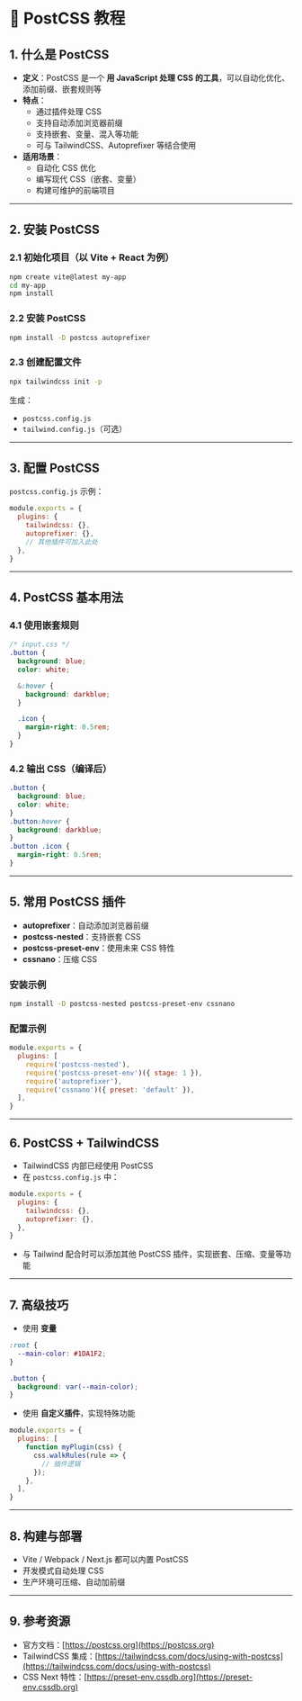 # 🚀 PostCSS 教程

## 1. 什么是 PostCSS
- **定义**：PostCSS 是一个 **用 JavaScript 处理 CSS 的工具**，可以自动化优化、添加前缀、嵌套规则等  
- **特点**：
  - 通过插件处理 CSS
  - 支持自动添加浏览器前缀
  - 支持嵌套、变量、混入等功能
  - 可与 TailwindCSS、Autoprefixer 等结合使用
- **适用场景**：
  - 自动化 CSS 优化
  - 编写现代 CSS（嵌套、变量）
  - 构建可维护的前端项目

---

## 2. 安装 PostCSS

### 2.1 初始化项目（以 Vite + React 为例）
```bash
npm create vite@latest my-app
cd my-app
npm install
```

### 2.2 安装 PostCSS
```bash
npm install -D postcss autoprefixer
```

### 2.3 创建配置文件
```bash
npx tailwindcss init -p
```
生成：
- `postcss.config.js`
- `tailwind.config.js`（可选）

---

## 3. 配置 PostCSS

`postcss.config.js` 示例：
```js
module.exports = {
  plugins: {
    tailwindcss: {},
    autoprefixer: {},
    // 其他插件可加入此处
  },
}
```

---

## 4. PostCSS 基本用法

### 4.1 使用嵌套规则
```css
/* input.css */
.button {
  background: blue;
  color: white;

  &:hover {
    background: darkblue;
  }

  .icon {
    margin-right: 0.5rem;
  }
}
```

### 4.2 输出 CSS（编译后）
```css
.button {
  background: blue;
  color: white;
}
.button:hover {
  background: darkblue;
}
.button .icon {
  margin-right: 0.5rem;
}
```

---

## 5. 常用 PostCSS 插件
- **autoprefixer**：自动添加浏览器前缀  
- **postcss-nested**：支持嵌套 CSS  
- **postcss-preset-env**：使用未来 CSS 特性  
- **cssnano**：压缩 CSS

### 安装示例
```bash
npm install -D postcss-nested postcss-preset-env cssnano
```

### 配置示例
```js
module.exports = {
  plugins: [
    require('postcss-nested'),
    require('postcss-preset-env')({ stage: 1 }),
    require('autoprefixer'),
    require('cssnano')({ preset: 'default' }),
  ],
}
```

---

## 6. PostCSS + TailwindCSS
- TailwindCSS 内部已经使用 PostCSS
- 在 `postcss.config.js` 中：
```js
module.exports = {
  plugins: {
    tailwindcss: {},
    autoprefixer: {},
  },
}
```
- 与 Tailwind 配合时可以添加其他 PostCSS 插件，实现嵌套、压缩、变量等功能

---

## 7. 高级技巧
- 使用 **变量**
```css
:root {
  --main-color: #1DA1F2;
}

.button {
  background: var(--main-color);
}
```
- 使用 **自定义插件**，实现特殊功能
```js
module.exports = {
  plugins: [
    function myPlugin(css) {
      css.walkRules(rule => {
        // 插件逻辑
      });
    },
  ],
}
```

---

## 8. 构建与部署
- Vite / Webpack / Next.js 都可以内置 PostCSS  
- 开发模式自动处理 CSS  
- 生产环境可压缩、自动加前缀

---

## 9. 参考资源
- 官方文档：[https://postcss.org](https://postcss.org)  
- TailwindCSS 集成：[https://tailwindcss.com/docs/using-with-postcss](https://tailwindcss.com/docs/using-with-postcss)  
- CSS Next 特性：[https://preset-env.cssdb.org](https://preset-env.cssdb.org)
